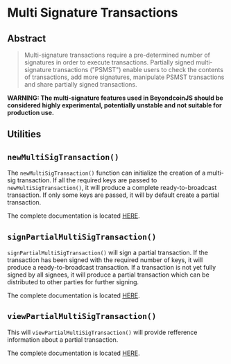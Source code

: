 # Multi Signature Transactions

## Abstract 
> Multi-signature transactions require a pre-determined number of signatures in order to execute transactions. Partially signed multi-signature transactions ("PSMST") enable users to check the contents of transactions, add more signatures, manipulate PSMST transactions and share partially signed transactions. 

**WARNING: The multi-signature features used in BeyondcoinJS should be considered highly experimental, potentially unstable and not suitable for production use.**

## Utilities 

## `newMultiSigTransaction()`
The `newMultiSigTransaction()` function can initialize the creation of a multi-sig transaction. If all the required keys are passed to `newMultiSigTransaction()`, it will produce a complete ready-to-broadcast transaction. If only some keys are passed, it will by default create a partial transaction.

The complete documentation is located [HERE](https://github.com/Tech1k/beyondcoinjs/blob/master/doc/examples/MULTI_SIGNATURE_TRANSACTIONS/CREATE_TRANSACTION.md).


## `signPartialMultiSigTransaction()`
`signPartialMultiSigTransaction()` will sign a partial transaction. If the transaction has been signed with the required number of keys, it will produce a ready-to-broadcast transaction. If a transaction is not yet fully signed by all signees, it will produce a partial transaction which can be distributed to other parties for further signing.

The complete documentation is located [HERE](https://github.com/Tech1k/beyondcoinjs/blob/master/doc/examples/MULTI_SIGNATURE_TRANSACTIONS/SIGN_PARTIAL_TRANSACTION.md).

## `viewPartialMultiSigTransaction()`
This will `viewPartialMultiSigTransaction()` will provide refference information about a partial transaction. 

The complete documentation is located [HERE](https://github.com/Tech1k/beyondcoinjs/blob/master/doc/examples/MULTI_SIGNATURE_TRANSACTIONS/VIEW_PARTIAL_TRANSACTION.md).
